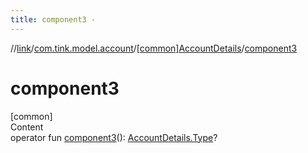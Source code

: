 ```yaml
---
title: component3 -
---
```

//[link](../../index.md)/[com.tink.model.account](../index.md)/[[common]AccountDetails](index.md)/[component3](component3.md)



# component3  
[common]  
Content  
operator fun [component3](component3.md)(): [AccountDetails.Type](-type/index.md)?  



